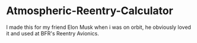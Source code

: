 # Atmospheric-Reentry-Calculator
I made this for my friend Elon Musk when i was on orbit, he obviously loved it and used at BFR's Reentry Avionics.
